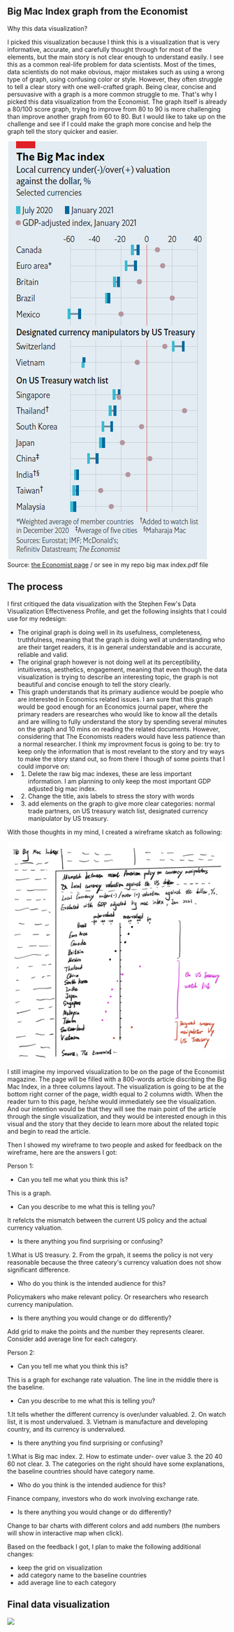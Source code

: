 ## Big Mac Index graph from the Economist

Why this data visualization?

I picked this visualization because I think this is a visualization that is very informative, accurate, and carefully thought through for most of the elements, but the main story is not clear enough to understand easily. I see this as a common real-life problem for data scientists. Most of the times, data scientists do not make obvious, major mistakes such as using a wrong type of graph, using confusing color or style. However, they often struggle to tell a clear story with one well-crafted graph. Being clear, concise and persuvasive with a graph is a more common struggle to me. That's why I picked this data visualization from the Economist. The graph itself is already a 80/100 score graph, trying to improve from 80 to 90 is more challenging than improve another graph from 60 to 80. But I would like to take up on the challenge and see if I could make the graph more concise and help the graph tell the story quicker and easier.

![big_mac_index](big_mac_index.jpg)
Source: [the Economist page](https://www.economist.com/finance-and-economics/2021/01/12/what-the-big-mac-index-tells-you-about-currency-wars) / or see in my repo big max index.pdf file

## The process
I first critiqued the data visualization with the Stephen Few's Data Visualization Effectiveness Profile, and get the following insights that I could use for my redesign:

- The original graph is doing well in its usefulness, completeness, truthfulness, meaning that the graph is doing well at understanding who are their target readers, it is in general understandable and is accurate, reliable and valid.
- The original graph however is not doing well at its perceptibility, intuitivenss, aesthetics, engagement, meaning that even though the data visualization is trying to describe an interesting topic, the graph is not beautiful and concise enough to tell the story clearly.
- This graph understands that its primary audience would be poeple who are interested in Economics related issues. I am sure that this graph would be good enough for an Economics journal paper, where the primary readers are researches who would like to know all the details and are willing to fully understand the story by spending several minutes on the graph and 10 mins on reading the related documents. However, considering that The Economists readers would have less patience than a normal researcher. I think my improvment focus is going to be: try to keep only the information that is most revelant to the story and try ways to make the story stand out, so from there I though of some points that I could imporve on:
- 1. Delete the raw big mac indexes, these are less important information. I am planning to only keep the most important GDP adjusted big mac index.
- 2. Change the title, axis labels to stress the story with words
- 3. add elements on the graph to give more clear categories: normal trade partners, on US treasury watch list, designated currency manipulator by US treasury.

With those thoughts in my mind, I created a wireframe skatch as following:

![big_mac_skatch](big_mac_skatch.jpg)

I still imagine my imporved visualization to be on the page of the Economist magazine. The page will be filled with a 800-words article discribing the Big Mac Index, in a three columns layout. The visualization is going to be at the bottom right corner of the page, width equal to 2 columns width. When the reader turn to this page, he/she would immediately see the visualization. And our intention would be that they will see the main point of the article through the single visualization, and they would be interested enough in this visual and the story that they decide to learn more about the related topic and begin to read the article. 

Then I showed my wireframe to two people and asked for feedback on the wireframe, here are the answers I got:


Person 1:
- Can you tell me what you think this is?

This is a graph.
- Can you describe to me what this is telling you?

It refelcts the mismatch between the current US policy and the actual currency valuation.
- Is there anything you find surprising or confusing?

1.What is US treasury. 2. From the grpah, it seems the policy is not very reasonable because the three cateory's currency valuation does not show significant difference.
- Who do you think is the intended audience for this?

Policymakers who make relevant policy. Or researchers who research currency manipulation.
- Is there anything you would change or do differently?

Add grid to make the points and the number they represents clearer. Consider add average line for each category.


Person 2:
- Can you tell me what you think this is?

This is a graph for exchange rate valuation. The line in the middle there is the baseline.
- Can you describe to me what this is telling you?

1.It tells whether the different currency is over/under valuabled. 2. On watch list, it is most undervalued. 3. Vietnam is manufacture and developing country, and its currency is undervalued.
- Is there anything you find surprising or confusing?

1.What is Big mac index. 2. How to estimate under- over value 3. the 20 40 60 not clear. 3. The categories on the right should have some explanations, the baseline countries should have category name.
- Who do you think is the intended audience for this?

Finance company, investors who do work involving exchange rate.
- Is there anything you would change or do differently?

Change to bar charts with different colors and add numbers (the numbers will show in interactive map when click). 

Based on the feedback I got, I plan to make the following additional changes:
- keep the grid on visualization
- add category name to the baseline countries
- add average line to each category

## Final data visualization

<div class='tableauPlaceholder' id='viz1613939125747' style='position: relative'><noscript><a href='#'><img alt=' ' src='https:&#47;&#47;public.tableau.com&#47;static&#47;images&#47;bi&#47;bigmacindex_16139387840200&#47;Sheet1&#47;1_rss.png' style='border: none' /></a></noscript><object class='tableauViz'  style='display:none;'><param name='host_url' value='https%3A%2F%2Fpublic.tableau.com%2F' /> <param name='embed_code_version' value='3' /> <param name='site_root' value='' /><param name='name' value='bigmacindex_16139387840200&#47;Sheet1' /><param name='tabs' value='no' /><param name='toolbar' value='yes' /><param name='static_image' value='https:&#47;&#47;public.tableau.com&#47;static&#47;images&#47;bi&#47;bigmacindex_16139387840200&#47;Sheet1&#47;1.png' /> <param name='animate_transition' value='yes' /><param name='display_static_image' value='yes' /><param name='display_spinner' value='yes' /><param name='display_overlay' value='yes' /><param name='display_count' value='yes' /><param name='language' value='en' /></object></div>                <script type='text/javascript'>                    var divElement = document.getElementById('viz1613939125747');                    var vizElement = divElement.getElementsByTagName('object')[0];                    vizElement.style.width='100%';vizElement.style.height=(divElement.offsetWidth*0.75)+'px';                    var scriptElement = document.createElement('script');                    scriptElement.src = 'https://public.tableau.com/javascripts/api/viz_v1.js';                    vizElement.parentNode.insertBefore(scriptElement, vizElement);                </script>
